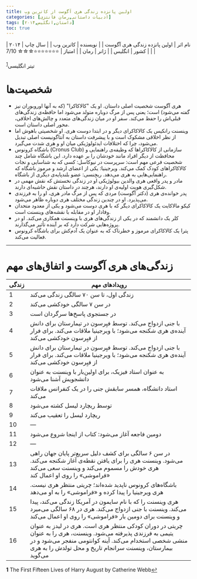 ```yaml
---
title: اولین پانزده زندگی هری آگوست از کاترین وب
categories: [ادبیات داستانی,رمان فانتزی]
tags: [داستان,انگلیس,۲۰۱۴]
toc: true
---
```


| نام اثر | اولین پانزده زندگی هری آگوست |
| نویسنده | کاترین وب |
| سال چاپ | ۲۰۱۴  |
| کشور | انگلیس  |
| ژانر | رمان   |
| امتیاز | ⭐⭐⭐⭐⭐⭐⭐☆☆☆ 7/10  |


تیتر انگلیسی<sup id="a1">[1](#f1)</sup>


# شخصیت‌ها

- هری آگوست
   شخصیت اصلی داستان. او یک "کالاکاکرا" (که به آنها اوروبوران نیز گفته می‌شود) است؛ یعنی پس از مرگ دوباره متولد می‌شود اما حافظه‌ی زندگی‌های قبلی‌اش را حفظ می‌کند. سفر او در میان زندگی‌های متعدد و چالش‌های اخلاقی، محور اصلی داستان است.
- وینسنت رانکیس
   یک کالاکاکرای دیگر و در ابتدا دوست هری. او شخصیتی باهوش اما از نظر اخلاقی مشکوک است و با پیشرفت داستان به آنتاگونیست اصلی تبدیل می‌شود، چرا که اختلافات ایدئولوژیکی میان او و هری شدت می‌گیرد.
- باشگاه کرونوس (Cronus Club)
   سازمانی از کالاکاکراها که وظیفه‌ی راهنمایی و محافظت از دیگر افراد مانند خودشان را بر عهده دارد. این باشگاه شامل چند شخصیت فرعی مهم است:
 سرپرست در نیوکاسل: کسی که به شناسایی و نجات کالاکاکراهای کودک کمک می‌کند.
 ویرجینیا: یکی از اعضای ارشد و مرموز باشگاه که راهنمایی‌هایی به هری می‌دهد.
 ریجِنسی: عضو بلندپایه‌ی دیگری از باشگاه.
- مادر و پدر واقعی هری
   والدین بیولوژیکی او در زندگی نخستش که نقش مهمی در شکل‌گیری هویت اولیه‌ی او دارند، هرچند در داستان نقش حاشیه‌ای دارند.
- پدر خوانده‌ی هری (دکتر آگوست)
   مردی که پس از مرگ مادر هری، او را به فرزندی می‌پذیرد. او در چندین زندگی مختلف هری دوباره ظاهر می‌شود.
- کیکو مالاکایت
   یک کالاکاکرای دیگر که با هری دوست می‌شود و یکی از معدود متحدان وفادار او در مقابله با نقشه‌های وینسنت است.
- کلر
   یک دانشمند که در یکی از زندگی‌های هری با وینسنت همکاری می‌کند. او در پروژه‌هایی شرکت دارد که بر آینده تأثیر می‌گذارند.
- پترا
   یک کالاکاکرای مرموز و خطرناک که به عنوان یک آدم‌کش برای باشگاه کرونوس فعالیت می‌کند.

---

# زندگی‌های هری آگوست و اتفاق‌های مهم

| زندگی | رویدادهای مهم |
|-------|----------------|
| 1     | زندگی اول، تا سن ۷۰ سالگی زندگی می‌کند |
| 2     | در سن ۷ سالگی خودکشی می‌کند |
| 3     | در جستجوی پاسخ‌ها سرگردان است |
| 4     | با جنی ازدواج می‌کند. توسط فیِرسون در تیمارستان برای دانش آینده‌ی هری شکنجه می‌شود؛ با ویرجینیا ملاقات می‌کند. برای فرار از فیِرسون خودکشی می‌کند |
| 5     | با جنی ازدواج می‌کند. توسط فیِرسون در تیمارستان برای دانش آینده‌ی هری شکنجه می‌شود؛ با ویرجینیا ملاقات می‌کند. برای فرار از فیِرسون خودکشی می‌کند |
| 6     | به عنوان استاد فیزیک، برای اولین‌بار با وینسنت به عنوان دانشجویش آشنا می‌شود |
| 7     | استاد دانشگاه، همسر سابقش جنی را در یک کنفرانس ملاقات می‌کند |
| 8     | توسط ریچارد لیسل کشته می‌شود |
| 9     | ریچارد لیسل را تعقیب می‌کند |
| 10    | — |
| 11    | دومین فاجعه آغاز می‌شود: کتاب از اینجا شروع می‌شود |
| 12    | — |
| 13    | در سن ۶ سالگی برای کشف دلیل سریع‌تر پایان جهان راهی می‌شود. وینسنت هری را برای یافتن نقطه‌ی آغاز شکنجه می‌کند. هری خودش را مسموم می‌کند و وینسنت سعی می‌کند «فراموشی» را روی او اعمال کند |
| 14    | باشگاه‌های کرونوس ناپدید شده‌اند؛ چریتی منتظر هری نیست. هری ویرجینیا را پیدا کرده و «فراموشی» را به او می‌دهد |
| 15    | هری وینسنت را که با نام سایمون در آمریکا زندگی می‌کند، پیدا می‌کند. وینسنت با جنی ازدواج می‌کند. هری در ۶۸ سالگی می‌میرد و وینسنت برای دومین بار «فراموشی» را روی او اعمال می‌کند |
| 16    | چریتی در دوران کودکی منتظر هری است. هری در لیدز به عنوان یتیمی به فرزندی پذیرفته می‌شود. وینسنت، هری را به عنوان منشی شخصی استخدام می‌کند. آینه کوانتومی منفجر می‌شود و در بیمارستان، وینسنت سرانجام تاریخ و محل تولدش را به هری می‌گوید |




<b id="f1">1</b> <span class="footnote">The First Fifteen Lives of Harry August by Catherine Webb</span>[↩](#a1)